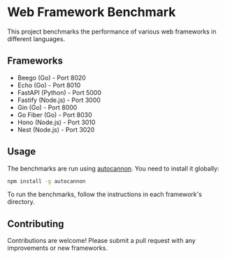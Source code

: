 # Web Framework Benchmark

This project benchmarks the performance of various web frameworks in different languages.

## Frameworks

- Beego (Go) - Port 8020
- Echo (Go) - Port 8010
- FastAPI (Python) - Port 5000
- Fastify (Node.js) - Port 3000
- Gin (Go) - Port 8000
- Go Fiber (Go) - Port 8030
- Hono (Node.js) - Port 3010
- Nest (Node.js) - Port 3020

## Usage

The benchmarks are run using [autocannon](https://github.com/mcollina/autocannon). You need to install it globally:

```bash
npm install -g autocannon
```

To run the benchmarks, follow the instructions in each framework's directory.

## Contributing

Contributions are welcome! Please submit a pull request with any improvements or new frameworks.
